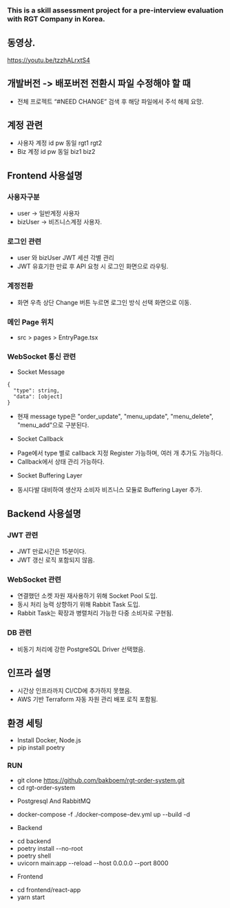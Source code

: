 
### This is a skill assessment project for a pre-interview evaluation with RGT Company in Korea.

## 동영상.
https://youtu.be/tzzhALrxtS4


## 개발버전 -> 배포버전 전환시 파일 수정해야 할 때
- 전체 프로젝트 “#NEED CHANGE” 검색 후 해당 파일에서 주석 해제 요망.

## 계정 관련
- 사용자 계정 id pw 동일 rgt1  rgt2
- Biz 계정 id pw 동일 biz1 biz2

## Frontend 사용설명

### 사용자구분 
- user -> 일반계정 사용자
- bizUser -> 비즈니스계정 사용자.

### 로그인 관련
- user 와 bizUser JWT 세션 각별 관리
- JWT 유효기한 만료 후 API 요청 시 로그인 화면으로 라우팅.

### 계정전환
- 화면 우측 상단 Change 버튼 누르면 로그인 방식 선택 화면으로 이동.

### 메인 Page 위치 
- src > pages > EntryPage.tsx

### WebSocket 통신 관련

*  Socket Message 
```
{
  "type": string,
  "data": [object]
}
```
- 현재 message type은 "order_update", "menu_update", "menu_delete", "menu_add"으로 구분된다.

*  Socket Callback 
- Page에서 type 별로 callback 지정 Register 가능하며, 여러 개 추가도 가능하다.
- Callback에서 상태 관리 가능하다.

* Socket Buffering Layer 
- 동시다발 대비하여 생산자 소비자 비즈니스 모듈로 Buffering Layer 추가.


## Backend 사용설명

### JWT 관련
- JWT 만료시간은 15분이다.
- JWT 갱신 로직 포함되지 않음.

### WebSocket 관련 
- 연결했던 소켓 자원 재사용하기 위해 Socket Pool 도입.
- 동시 처리 능력 상향하기 위해 Rabbit Task 도입.
- Rabbit Task는 확장과 병렬처리 가능한 다중 소비자로 구현됨.
  
### DB 관련
- 비동기 처리에 강한 PostgreSQL Driver 선택했음.

## 인프라 설명
- 시간상 인프라까지 CI/CD에 추가하지 못했음.
- AWS 기반 Terraform 자동 자원 관리 배포 로직 포함됨.


## 환경 세팅
- Install Docker, Node.js
- pip install poetry

### RUN 
- git clone https://github.com/bakboem/rgt-order-system.git
- cd rgt-order-system
* Postgresql And RabbitMQ
- docker-compose -f ./docker-compose-dev.yml up --build -d
* Backend
- cd backend
- poetry install --no-root
- poetry shell
- uvicorn main:app --reload --host 0.0.0.0 --port 8000
* Frontend
- cd frontend/react-app
- yarn start






